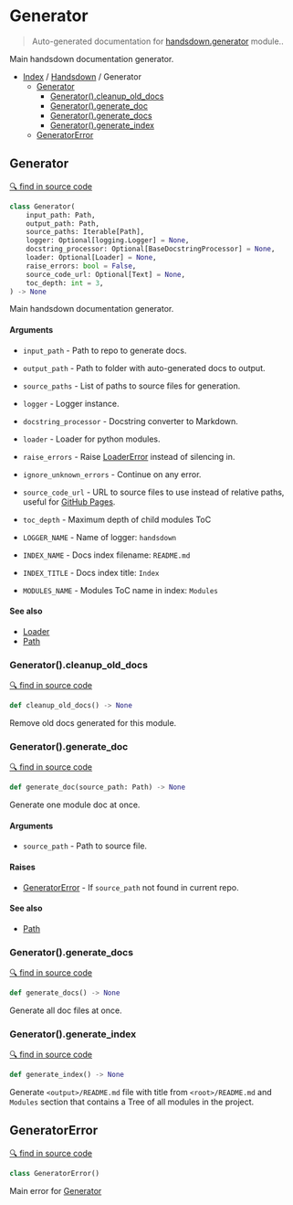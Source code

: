 # Generator

> Auto-generated documentation for [handsdown.generator](https://github.com/vemel/handsdown/blob/master/handsdown/generator.py) module..

Main handsdown documentation generator.

- [Index](../README.md#modules) / [Handsdown](index.md#handsdown) / Generator
  - [Generator](#generator)
    - [Generator().cleanup_old_docs](#generatorcleanup_old_docs)
    - [Generator().generate_doc](#generatorgenerate_doc)
    - [Generator().generate_docs](#generatorgenerate_docs)
    - [Generator().generate_index](#generatorgenerate_index)
  - [GeneratorError](#generatorerror)

## Generator

[🔍 find in source code](https://github.com/vemel/handsdown/blob/master/handsdown/generator.py#L31)

```python
class Generator(
    input_path: Path,
    output_path: Path,
    source_paths: Iterable[Path],
    logger: Optional[logging.Logger] = None,
    docstring_processor: Optional[BaseDocstringProcessor] = None,
    loader: Optional[Loader] = None,
    raise_errors: bool = False,
    source_code_url: Optional[Text] = None,
    toc_depth: int = 3,
) -> None
```

Main handsdown documentation generator.

#### Arguments

- `input_path` - Path to repo to generate docs.
- `output_path` - Path to folder with auto-generated docs to output.
- `source_paths` - List of paths to source files for generation.
- `logger` - Logger instance.
- `docstring_processor` - Docstring converter to Markdown.
- `loader` - Loader for python modules.
- `raise_errors` - Raise [LoaderError](loader.md#loadererror) instead of silencing in.
- `ignore_unknown_errors` - Continue on any error.
- `source_code_url` - URL to source files to use instead of relative paths,
    useful for [GitHub Pages](https://pages.github.com/).
- `toc_depth` - Maximum depth of child modules ToC

- `LOGGER_NAME` - Name of logger: `handsdown`
- `INDEX_NAME` - Docs index filename: `README.md`
- `INDEX_TITLE` - Docs index title: `Index`
- `MODULES_NAME` - Modules ToC name in index: `Modules`

#### See also

- [Loader](loader.md#loader)
- [Path](path_finder.md#path)

### Generator().cleanup_old_docs

[🔍 find in source code](https://github.com/vemel/handsdown/blob/master/handsdown/generator.py#L128)

```python
def cleanup_old_docs() -> None
```

Remove old docs generated for this module.

### Generator().generate_doc

[🔍 find in source code](https://github.com/vemel/handsdown/blob/master/handsdown/generator.py#L166)

```python
def generate_doc(source_path: Path) -> None
```

Generate one module doc at once.

#### Arguments

- `source_path` - Path to source file.

#### Raises

- [GeneratorError](#generatorerror) - If `source_path` not found in current repo.

#### See also

- [Path](path_finder.md#path)

### Generator().generate_docs

[🔍 find in source code](https://github.com/vemel/handsdown/blob/master/handsdown/generator.py#L277)

```python
def generate_docs() -> None
```

Generate all doc files at once.

### Generator().generate_index

[🔍 find in source code](https://github.com/vemel/handsdown/blob/master/handsdown/generator.py#L293)

```python
def generate_index() -> None
```

Generate `<output>/README.md` file with title from `<root>/README.md` and `Modules`
section that contains a Tree of all modules in the project.

## GeneratorError

[🔍 find in source code](https://github.com/vemel/handsdown/blob/master/handsdown/generator.py#L25)

```python
class GeneratorError()
```

Main error for [Generator](#generator)
